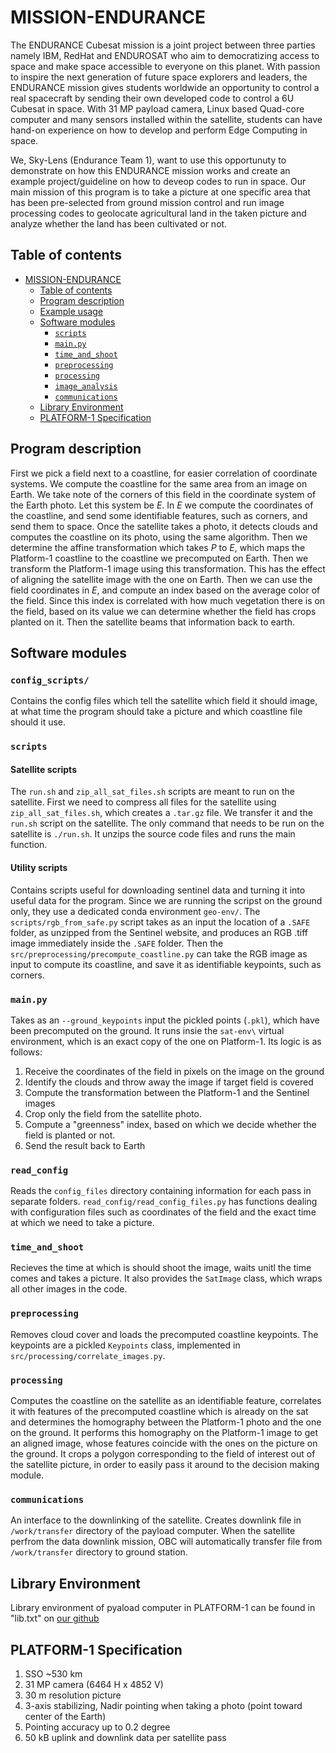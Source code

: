 # MISSION-ENDURANCE
The ENDURANCE Cubesat mission is a joint project between three parties namely IBM, RedHat and ENDUROSAT who aim to democratizing access to space and make space accessible to everyone on this planet. With passion to inspire the next generation of future space explorers and leaders, the ENDURANCE mission gives students worldwide an opportunity to control a real spacecraft by sending their own developed code to control a 6U Cubesat in space. With 31 MP payload camera, Linux based Quad-core computer and many sensors installed within the satellite, students can have hand-on experience on how to develop and perform Edge Computing in space.

We, Sky-Lens (Endurance Team 1), want to use this opportunuty to demonstrate on how this ENDURANCE mission works and create an example project/guideline on how to deveop codes to run in space. Our main mission of this program is to take a picture at one specific area that has been pre-selected from ground mission control and run image processing codes to geolocate agricultural land in the taken picture and analyze whether the land has been cultivated or not. 

## Table of contents

- [MISSION-ENDURANCE](#mission-endurance)
  - [Table of contents](#table-of-contents)
  - [Program description](#program-description)
  - [Example usage](#example-usage)
  - [Software modules](#software-modules)
    - [`scripts`](#scripts)
    - [`main.py`](#mainpy)
    - [`time_and_shoot`](#time_and_shoot)
    - [`preprocessing`](#preprocessing)
    - [`processing`](#processing)
    - [`image_analysis`](#image_analysis)
    - [`communications`](#communications)
  - [Library Environment](#library-environment)
  - [PLATFORM-1 Specification](#platform-1-specification)

## Program description

First we pick a field next to a coastline, for easier correlation of coordinate systems. We compute the coastline for the same area from an image on Earth. We take note of the corners of this field in the coordinate system of the Earth photo. Let this system be $E$. In $E$ we compute the coordinates of the coastline, and send some identifiable features, such as corners, and send them to space. Once the satellite takes a photo, it detects clouds and computes the coastline on its photo, using the same algorithm. Then we determine the affine transformation which takes $P$ to $E$, which maps the Platform-1 coastline to the coastline we precomputed on Earth. Then we transform the Platform-1 image using this transformation. This has the effect of aligning the satellite image with the one on Earth. Then we can use the field coordinates in $E$, and compute an index based on the average color of the field. Since this index is correlated with how much vegetation there is on the field, based on its value we can determine whether the field has crops planted on it. Then the satellite beams that information back to earth.

## Software modules

### `config_scripts/`

Contains the config files which tell the satellite which field it should image, at what time the program should take a picture and which coastline file should it use. 

### `scripts`

#### Satellite scripts

The `run.sh` and `zip_all_sat_files.sh` scripts are meant to run on the satellite. First we need to compress all files for the satellite using `zip_all_sat_files.sh`, which creates a `.tar.gz` file. We transfer it and the `run.sh` script on the satellite. The only command that needs to be run on the satellite is `./run.sh`. It unzips the source code files and runs the main function.

#### Utility scripts

Contains scripts useful for downloading sentinel data and turning it into useful data for the program. Since we are running the scripst on the ground only, they use a dedicated conda environment `geo-env/`. The `scripts/rgb_from_safe.py` script takes as an input the location of a `.SAFE` folder, as unzipped from the Sentinel website, and produces an RGB .tiff image immediately inside the `.SAFE` folder. Then the `src/preprocessing/precompute_coastline.py` can take the RGB image as input to compute its coastline, and save it as identifiable keypoints, such as corners.

### `main.py` 

Takes as an `--ground_keypoints` input the pickled points (`.pkl`), which have been precomputed on the ground. It runs insie the `sat-env\` virtual environment, which is an exact copy of the one on Platform-1. Its logic is as follows: 
1. Receive the coordinates of the field in pixels on the image on the ground
2. Identify the clouds and throw away the image if target field is covered
3. Compute the transformation between the Platform-1 and the Sentinel images
4. Crop only the field from the satellite photo.
5. Compute a "greenness" index, based on which we decide whether the field is planted or not.
6. Send the result back to Earth

### `read_config`

Reads the `config_files` directory containing information for each pass in separate folders. `read_config/read_config_files.py` has functions dealing with configuration files such as coordinates of the field and the exact time at which we need to take a picture.

### `time_and_shoot`

Recieves the time at which is should shoot the image, waits unitl the time comes and takes a picture. It also provides the `SatImage` class, which wraps all other images in the code. 

### `preprocessing`

Removes cloud cover and loads the precomputed coastline keypoints. The keypoints are a pickled `Keypoints` class, implemented in `src/processing/correlate_images.py`. 

### `processing`

Computes the coastline on the satellite as an identifiable feature, correlates it with features of the precomputed coastline which is already on the sat and determines the homography between the Platform-1 photo and the one on the ground. It performs this homography on the Platform-1 image to get an aligned image, whose features coincide with the ones on the picture on the ground. It crops a polygon corresponding to the field of interest out of the satellite picture, in order to easily pass it around to the decision making module.

### `communications`

An interface to the downlinking of the satellite. Creates downlink file in `/work/transfer` directory of the payload computer. When the satellite perfrom the data downlink mission, OBC will automatically transfer file from `/work/transfer` directory to ground station.

## Library Environment

Library environment of pyaload computer in PLATFORM-1 can be found in "lib.txt" on [our github](https://github.com/vasilNnikolov/mission-endurance/blob/plat-1-running/libs.txt)

## PLATFORM-1 Specification

1. SSO ~530 km
2. 31 MP camera (6464 H x 4852 V)
3. 30 m resolution picture
4. 3-axis stabilizing, Nadir pointing when taking a photo (point toward center of the Earth)
5. Pointing accuracy up to 0.2 degree
6. 50 kB uplink and downlink data per satellite pass

